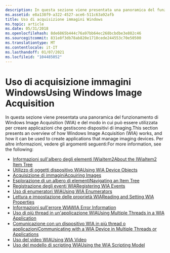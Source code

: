 ```yaml
---
description: In questa sezione viene presentata una panoramica del funzionamento di Windows Image Acquisition (WIA) e del modo in cui può essere utilizzata per creare applicazioni che gestiscono dispositivi di imaging.
ms.assetid: e8a138f9-a322-4527-ace6-511c63a92afb
title: Uso di acquisizione immagini Windows
ms.topic: article
ms.date: 05/31/2018
ms.openlocfilehash: 8de6865b444c76a97bb64ec268bcbdbe3e882c46
ms.sourcegitcommit: 831e8f3db78ab820e1710cede244553c70e50500
ms.translationtype: MT
ms.contentlocale: it-IT
ms.lasthandoff: 01/07/2021
ms.locfileid: "104485052"
---
```

# <a name="using-windows-image-acquisition"></a><span data-ttu-id="fa2ef-103">Uso di acquisizione immagini Windows</span><span class="sxs-lookup"><span data-stu-id="fa2ef-103">Using Windows Image Acquisition</span></span>

<span data-ttu-id="fa2ef-104">In questa sezione viene presentata una panoramica del funzionamento di Windows Image Acquisition (WIA) e del modo in cui può essere utilizzata per creare applicazioni che gestiscono dispositivi di imaging.</span><span class="sxs-lookup"><span data-stu-id="fa2ef-104">This section presents an overview of how Windows Image Acquisition (WIA) works, and how it can be used to create applications that manage imaging devices.</span></span> <span data-ttu-id="fa2ef-105">Per altre informazioni, vedere gli argomenti seguenti:</span><span class="sxs-lookup"><span data-stu-id="fa2ef-105">For more information, see the following:</span></span>

-   [<span data-ttu-id="fa2ef-106">Informazioni sull'albero degli elementi IWiaItem2</span><span class="sxs-lookup"><span data-stu-id="fa2ef-106">About the IWiaItem2 Item Tree</span></span>](-wia-about-item-tree.md)
-   [<span data-ttu-id="fa2ef-107">Utilizzo di oggetti dispositivo WIA</span><span class="sxs-lookup"><span data-stu-id="fa2ef-107">Using WIA Device Objects</span></span>](-wia-using-wia-device-objects.md)
-   [<span data-ttu-id="fa2ef-108">Acquisizione di immagini</span><span class="sxs-lookup"><span data-stu-id="fa2ef-108">Acquiring Images</span></span>](-wia-acquiring-images.md)
-   [<span data-ttu-id="fa2ef-109">Esplorazione di un albero di elementi</span><span class="sxs-lookup"><span data-stu-id="fa2ef-109">Navigating an Item Tree</span></span>](-wia-navigating-an-item-tree.md)
-   [<span data-ttu-id="fa2ef-110">Registrazione degli eventi WIA</span><span class="sxs-lookup"><span data-stu-id="fa2ef-110">Registering WIA Events</span></span>](-wia-registering-wia-events.md)
-   [<span data-ttu-id="fa2ef-111">Uso di enumeratori WIA</span><span class="sxs-lookup"><span data-stu-id="fa2ef-111">Using WIA Enumerators</span></span>](-wia-using-wia-enumerators.md)
-   [<span data-ttu-id="fa2ef-112">Lettura e impostazione delle proprietà WIA</span><span class="sxs-lookup"><span data-stu-id="fa2ef-112">Reading and Setting WIA Properties</span></span>](-wia-reading-and-setting-wia-properties.md)
-   [<span data-ttu-id="fa2ef-113">Informazioni sull'errore WIA</span><span class="sxs-lookup"><span data-stu-id="fa2ef-113">WIA Error Information</span></span>](-wia-wia-error-information.md)
-   [<span data-ttu-id="fa2ef-114">Uso di più thread in un'applicazione WIA</span><span class="sxs-lookup"><span data-stu-id="fa2ef-114">Using Multiple Threads in a WIA Application</span></span>](-wia-using-multiple-threads.md)
-   [<span data-ttu-id="fa2ef-115">Comunicazione con un dispositivo WIA in più thread o applicazioni</span><span class="sxs-lookup"><span data-stu-id="fa2ef-115">Communicating with a WIA Device in Multiple Threads or Applications</span></span>](-wia-communicating-with-a-wia-device.md)
-   [<span data-ttu-id="fa2ef-116">Uso del video WIA</span><span class="sxs-lookup"><span data-stu-id="fa2ef-116">Using WIA Video</span></span>](-wia-using-wia-video.md)
-   [<span data-ttu-id="fa2ef-117">Uso del modello di scripting WIA</span><span class="sxs-lookup"><span data-stu-id="fa2ef-117">Using the WIA Scripting Model</span></span>](-wia-using-the-wia-scripting-model.md)

 

 




